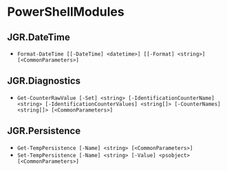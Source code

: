 # PowerShellModules

## JGR.DateTime

- `Format-DateTime [[-DateTime] <datetime>] [[-Format] <string>] [<CommonParameters>]`

## JGR.Diagnostics

- `Get-CounterRawValue [-Set] <string> [-IdentificationCounterName] <string> [-IdentificationCounterValues] <string[]> [-CounterNames] <string[]> [<CommonParameters>]`

## JGR.Persistence

- `Get-TempPersistence [-Name] <string> [<CommonParameters>]`
- `Set-TempPersistence [-Name] <string> [-Value] <psobject> [<CommonParameters>]`
